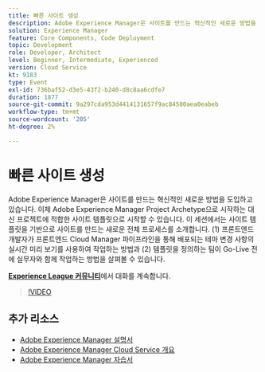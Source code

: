 ```yaml
---
title: 빠른 사이트 생성
description: Adobe Experience Manager은 사이트를 만드는 혁신적인 새로운 방법을 도입하고 있습니다. 이제 Adobe Experience Manager Project Archetype으로 시작하는 대신 프로젝트에 적합한 사이트 템플릿으로 시작할 수 있습니다. 이 세션에서는 사이트 템플릿을 기반으로 사이트를 만드는 새로운 전체 프로세스를 소개합니다. (1) 프론트엔드 개발자가 프론트엔드 Cloud Manager 파이프라인을 통해 배포되는 테마 변경 사항의 실시간 미리 보기를 사용하여 작업하는 방법과 (2) 템플릿을 정의하는 팀이 Go-Live 전에 실무자와 함께 작업하는 방법을 살펴볼 수 있습니다.
solution: Experience Manager
feature: Core Components, Code Deployment
topic: Development
role: Developer, Architect
level: Beginner, Intermediate, Experienced
version: Cloud Service
kt: 9183
type: Event
exl-id: 736baf52-d3e5-43f2-b240-d8c8aa6cdfe7
duration: 1877
source-git-commit: 9a297cda953d4414131657f9ac84580aea0eabeb
workflow-type: tm+mt
source-wordcount: '205'
ht-degree: 2%

---
```


# 빠른 사이트 생성

Adobe Experience Manager은 사이트를 만드는 혁신적인 새로운 방법을 도입하고 있습니다. 이제 Adobe Experience Manager Project Archetype으로 시작하는 대신 프로젝트에 적합한 사이트 템플릿으로 시작할 수 있습니다. 이 세션에서는 사이트 템플릿을 기반으로 사이트를 만드는 새로운 전체 프로세스를 소개합니다. (1) 프론트엔드 개발자가 프론트엔드 Cloud Manager 파이프라인을 통해 배포되는 테마 변경 사항의 실시간 미리 보기를 사용하여 작업하는 방법과 (2) 템플릿을 정의하는 팀이 Go-Live 전에 실무자와 함께 작업하는 방법을 살펴볼 수 있습니다.

**[Experience League 커뮤니티](https://adobe.ly/2Y4sJMf)**&#x200B;에서 대화를 계속합니다.

>[!VIDEO](https://video.tv.adobe.com/v/337721/?quality=12&learn=on&hidetitle=true)

## 추가 리소스

- [Adobe Experience Manager 설명서](https://experienceleague.adobe.com/docs/experience-manager-cloud-service.html)
- [Adobe Experience Manager Cloud Service 개요](https://experienceleague.adobe.com/docs/experience-manager-cloud-service/overview/home.html)
- [Adobe Experience Manager 자습서](https://experienceleague.adobe.com/docs/experience-manager-tutorials.html)
